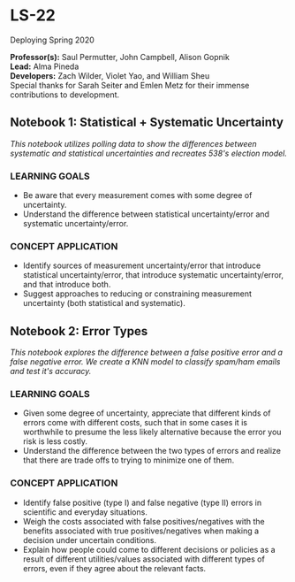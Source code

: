 # LS-22
Deploying Spring 2020

**Professor(s):** Saul Permutter, John Campbell, Alison Gopnik<br>
**Lead:** Alma Pineda<br>
**Developers:** Zach Wilder, Violet Yao, and William Sheu<br>
Special thanks for Sarah Seiter and Emlen Metz for their immense contributions to development.<br>

## **Notebook 1: Statistical + Systematic Uncertainty**
*This notebook utilizes polling data to show the differences between systematic and statistical uncertainties and recreates 538's election model.*<br>
### LEARNING GOALS
* Be aware that every measurement comes with some degree of uncertainty.
* Understand the difference between statistical uncertainty/error and systematic uncertainty/error.
### CONCEPT APPLICATION
* Identify sources of measurement uncertainty/error that introduce statistical uncertainty/error, that introduce systematic uncertainty/error, and that introduce both.
* Suggest approaches to reducing or constraining measurement uncertainty (both statistical and systematic).

## **Notebook 2: Error Types**
*This notebook explores the difference between a false positive error and a false negative error. We create a KNN model to classify spam/ham emails and test it's accuracy.*
### LEARNING GOALS
* Given some degree of uncertainty, appreciate that different kinds of errors come with different costs, such that in some cases it is worthwhile to presume the less likely alternative because the error you risk is less costly. 
* Understand the difference between the two types of errors and realize that there are trade offs to trying to minimize one of them.
### CONCEPT APPLICATION
* Identify false positive (type I) and false negative (type II) errors in scientific and everyday situations.      
* Weigh the costs associated with false positives/negatives with the benefits associated with true positives/negatives when making a decision under uncertain conditions.          
* Explain how people could come to different decisions or policies as a result of different utilities/values associated with different types of errors, even if they agree about the relevant facts. 


